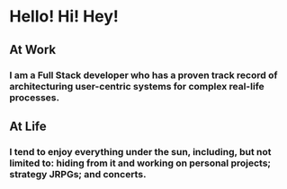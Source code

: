 # Hello! Hi! Hey!

## At Work
 ### I am a Full Stack developer who has a proven track record of architecturing user-centric systems for complex  real-life processes.
## At Life
### I tend to enjoy everything under the sun, including, but not limited to: hiding from it and working on personal projects; strategy JRPGs; and concerts.
<!--
**fpamadeo/fpamadeo** is a ✨ _special_ ✨ repository because its `README.md` (this file) appears on your GitHub profile.

Here are some ideas to get you started:

- 🔭 I’m currently working on ...
- 🌱 I’m currently learning ...
- 👯 I’m looking to collaborate on ...
- 🤔 I’m looking for help with ...
- 💬 Ask me about ...
- 📫 How to reach me: ...
- 😄 Pronouns: ...
- ⚡ Fun fact: ...
-->
